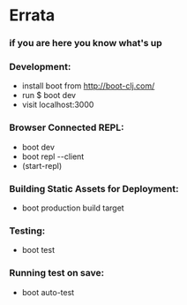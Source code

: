 # Errata

### if you are here you know what's up

### Development:

- install boot from http://boot-clj.com/
- run $ boot dev
- visit localhost:3000

### Browser Connected REPL:

- boot dev
- boot repl --client
- (start-repl)

### Building Static Assets for Deployment:

- boot production build target

### Testing:

- boot test

### Running test on save: 

- boot auto-test

